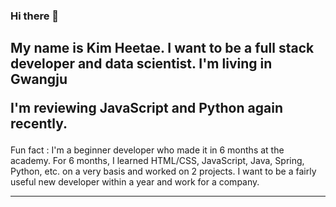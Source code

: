 ### Hi there 👋
   
<h2>
  My name is Kim Heetae. I want to be a full stack developer and data scientist. I'm living in Gwangju

  I'm reviewing JavaScript and Python again recently.
</h2>
    
<p>
Fun fact :  I'm a beginner developer who made it in 6 months at the academy. 
            For 6 months, I learned HTML/CSS, JavaScript, Java, Spring, Python, etc. on a very basis and worked on 2 projects.
                    I want to be a fairly useful new developer within a year and work for a company.
    </p>
    <hr>
